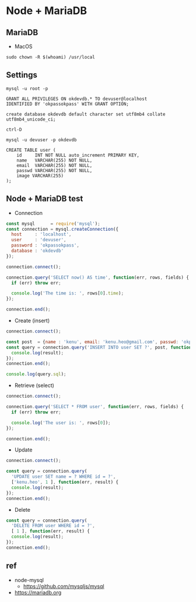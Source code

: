 # Node + MariaDB

## MariaDB
- MacOS
```
sudo chown -R $(whoami) /usr/local
```
## Settings
```
mysql -u root -p
```

```
GRANT ALL PRIVILEGES ON okdevdb.* TO devuser@localhost
IDENTIFIED BY 'okpassokpass' WITH GRANT OPTION;

create database okdevdb default character set utf8mb4 collate utf8mb4_unicode_ci;

ctrl-D
```

```
mysql -u devuser -p okdevdb
```

```
CREATE TABLE user (
    id     INT NOT NULL auto_increment PRIMARY KEY,
    name   VARCHAR(255) NOT NULL,
    email  VARCHAR(255) NOT NULL,
    passwd VARCHAR(255) NOT NULL,
    image VARCHAR(255)
);
```


## Node + MariaDB test

- Connection

```js
const mysql      = require('mysql');
const connection = mysql.createConnection({
  host     : 'localhost',
  user     : 'devuser',
  password : 'okpassokpass',
  database : 'okdevdb'
});

connection.connect();

connection.query('SELECT now() AS time', function(err, rows, fields) {
  if (err) throw err;

  console.log('The time is: ', rows[0].time);
});

connection.end();
```

- Create (insert)

```js
connection.connect();

const post  = {name : 'kenu', email: 'kenu.heo@gmail.com', passwd: 'okpassokpass'};
const query = connection.query('INSERT INTO user SET ?', post, function(err, result) {
  console.log(result);
});
connection.end();

console.log(query.sql);
```
- Retrieve (select)

```js
connection.connect();

connection.query('SELECT * FROM user', function(err, rows, fields) {
  if (err) throw err;

  console.log('The user is: ', rows[0]);
});

connection.end();
```

- Update

```js
connection.connect();

const query = connection.query(
  'UPDATE user SET name = ? WHERE id = ?',
  ['kenu.heo', 1 ], function(err, result) {
  console.log(result);
});
connection.end();
```

- Delete

```js
const query = connection.query(
  'DELETE FROM user WHERE id = ?',
  [ 1 ], function(err, result) {
  console.log(result);
});
connection.end();
```

## ref
- node-mysql
  - https://github.com/mysqljs/mysql
- https://mariadb.org
